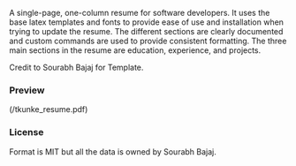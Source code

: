 A single-page, one-column resume for software developers. It uses the base latex templates and fonts to provide ease of use and installation when trying to update the resume. The different sections are clearly documented and custom commands are used to provide consistent formatting. The three main sections in the resume are education, experience, and projects.

Credit to Sourabh Bajaj for Template.

### Preview

(/tkunke_resume.pdf)

### License

Format is MIT but all the data is owned by Sourabh Bajaj.

